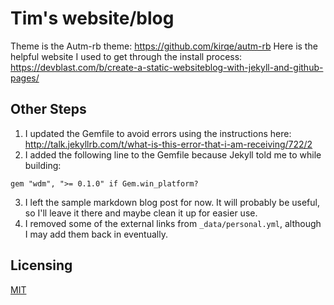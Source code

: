# Tim's website/blog 
Theme is the Autm-rb theme: https://github.com/kirqe/autm-rb 
Here is the helpful website I used to get through the install process: https://devblast.com/b/create-a-static-websiteblog-with-jekyll-and-github-pages/

## Other Steps
1. I updated the Gemfile to avoid errors using the instructions here: http://talk.jekyllrb.com/t/what-is-this-error-that-i-am-receiving/722/2 
2. I added the following line to the Gemfile because Jekyll told me to while building:
```
gem "wdm", ">= 0.1.0" if Gem.win_platform? 
```
3. I left the sample markdown blog post for now. It will probably be useful, so I'll leave it there and maybe clean it up for easier use.
4. I removed some of the external links from `_data/personal.yml`, although I may add them back in eventually.

## Licensing

[MIT](https://github.com/railsr/autm-rb/blob/master/LICENSE)
